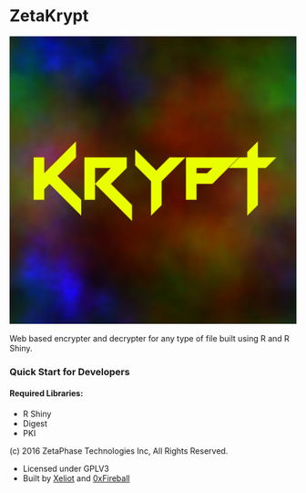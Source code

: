 # ZetaKrypt
![Logo](/ZetaKrypt/img/ZetaKrypt-logo.png)

Web based encrypter and decrypter for any type of file built using R and R Shiny.

### Quick Start for Developers

#### Required Libraries:
- R Shiny
- Digest
- PKI

(c) 2016 ZetaPhase Technologies Inc, All Rights Reserved.
- Licensed under GPLV3
- Built by [Xeliot](https://github.com/xeliot) and [0xFireball](https://github.com/0xFireball)
